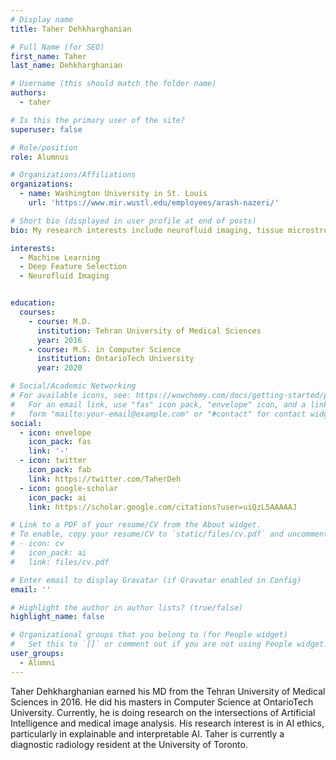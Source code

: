 ```yaml
---
# Display name
title: Taher Dehkharghanian

# Full Name (for SEO)
first_name: Taher
last_name: Dehkharghanian

# Username (this should match the folder name)
authors:
  - taher

# Is this the primary user of the site?
superuser: false

# Role/position
role: Alumnus

# Organizations/Affiliations
organizations:
  - name: Washington University in St. Louis
    url: 'https://www.mir.wustl.edu/employees/arash-nazeri/'

# Short bio (displayed in user profile at end of posts)
bio: My research interests include neurofluid imaging, tissue microstructure, and perturbation of brain tissue fluid compartments.

interests:
  - Machine Learning
  - Deep Feature Selection
  - Neurofluid Imaging


education:
  courses:
    - course: M.D.
      institution: Tehran University of Medical Sciences
      year: 2016
    - course: M.S. in Computer Science
      institution: OntarioTech University
      year: 2020

# Social/Academic Networking
# For available icons, see: https://wowchemy.com/docs/getting-started/page-builder/#icons
#   For an email link, use "fas" icon pack, "envelope" icon, and a link in the
#   form "mailto:your-email@example.com" or "#contact" for contact widget.
social:
  - icon: envelope
    icon_pack: fas
    link: '-'
  - icon: twitter
    icon_pack: fab
    link: https://twitter.com/TaherDeh
  - icon: google-scholar
    icon_pack: ai
    link: https://scholar.google.com/citations?user=uiQzL5AAAAAJ

# Link to a PDF of your resume/CV from the About widget.
# To enable, copy your resume/CV to `static/files/cv.pdf` and uncomment the lines below.
# - icon: cv
#   icon_pack: ai
#   link: files/cv.pdf

# Enter email to display Gravatar (if Gravatar enabled in Config)
email: ''

# Highlight the author in author lists? (true/false)
highlight_name: false

# Organizational groups that you belong to (for People widget)
#   Set this to `[]` or comment out if you are not using People widget.
user_groups:
  - Alumni
---
```


Taher Dehkharghanian earned his MD from the Tehran University of Medical Sciences in 2016. He did his masters in Computer Science at OntarioTech University. Currently, he is doing research on the intersections of Artificial Intelligence and medical image analysis. His research interest is in AI ethics, particularly in explainable and interpretable AI. Taher is currently a diagnostic radiology resident at the University of Toronto.


